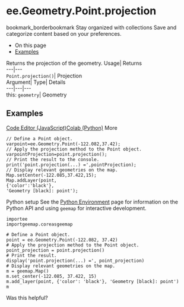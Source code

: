  
#  ee.Geometry.Point.projection 
bookmark_borderbookmark Stay organized with collections  Save and categorize content based on your preferences.
  * On this page
  * [Examples](https://developers.google.com/earth-engine/apidocs/ee-geometry-point-projection#examples)


Returns the projection of the geometry. 
Usage| Returns  
---|---  
`Point.projection()`| Projection  
Argument| Type| Details  
---|---|---  
this: `geometry`| Geometry  
## Examples
[Code Editor (JavaScript)](https://developers.google.com/earth-engine/apidocs/ee-geometry-point-projection#code-editor-javascript-sample)[Colab (Python)](https://developers.google.com/earth-engine/apidocs/ee-geometry-point-projection#colab-python-sample) More
```
// Define a Point object.
varpoint=ee.Geometry.Point(-122.082,37.42);
// Apply the projection method to the Point object.
varpointProjection=point.projection();
// Print the result to the console.
print('point.projection(...) =',pointProjection);
// Display relevant geometries on the map.
Map.setCenter(-122.085,37.422,15);
Map.addLayer(point,
{'color':'black'},
'Geometry [black]: point');
```
Python setup
See the [ Python Environment](https://developers.google.com/earth-engine/guides/python_install) page for information on the Python API and using `geemap` for interactive development.
```
importee
importgeemap.coreasgeemap
```
```
# Define a Point object.
point = ee.Geometry.Point(-122.082, 37.42)
# Apply the projection method to the Point object.
point_projection = point.projection()
# Print the result.
display('point.projection(...) =', point_projection)
# Display relevant geometries on the map.
m = geemap.Map()
m.set_center(-122.085, 37.422, 15)
m.add_layer(point, {'color': 'black'}, 'Geometry [black]: point')
m
```

Was this helpful?
